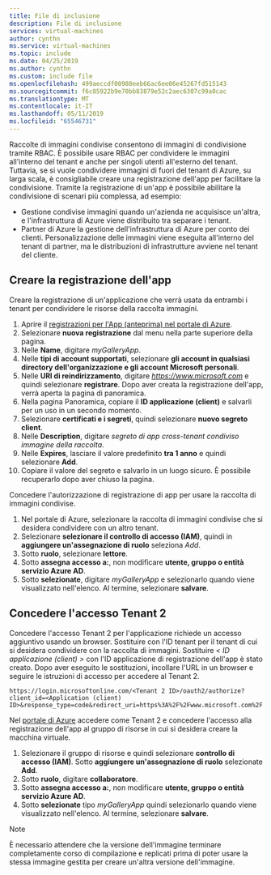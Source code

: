 ```yaml
---
title: File di inclusione
description: File di inclusione
services: virtual-machines
author: cynthn
ms.service: virtual-machines
ms.topic: include
ms.date: 04/25/2019
ms.author: cynthn
ms.custom: include file
ms.openlocfilehash: 499aeccdf00980eeb66ac6ee06e45267fd515143
ms.sourcegitcommit: f6c85922b9e70bb83879e52c2aec6307c99a0cac
ms.translationtype: MT
ms.contentlocale: it-IT
ms.lasthandoff: 05/11/2019
ms.locfileid: "65546731"
---
```

Raccolte di immagini condivise consentono di immagini di condivisione tramite RBAC. È possibile usare RBAC per condividere le immagini all'interno del tenant e anche per singoli utenti all'esterno del tenant. Tuttavia, se si vuole condividere immagini di fuori del tenant di Azure, su larga scala, è consigliabile creare una registrazione dell'app per facilitare la condivisione.  Tramite la registrazione di un'app è possibile abilitare la condivisione di scenari più complessa, ad esempio: 

* Gestione condivise immagini quando un'azienda ne acquisisce un'altra, e l'infrastruttura di Azure viene distribuito tra separare i tenant. 
* Partner di Azure la gestione dell'infrastruttura di Azure per conto dei clienti. Personalizzazione delle immagini viene eseguita all'interno del tenant di partner, ma le distribuzioni di infrastrutture avviene nel tenant del cliente. 


## <a name="create-the-app-registration"></a>Creare la registrazione dell'app

Creare la registrazione di un'applicazione che verrà usata da entrambi i tenant per condividere le risorse della raccolta immagini.
1. Aprire il [registrazioni per l'App (anteprima) nel portale di Azure](https://ms.portal.azure.com/#blade/Microsoft_AAD_RegisteredApps/ApplicationsListBlade/quickStartType//sourceType/).    
1. Selezionare **nuova registrazione** dal menu nella parte superiore della pagina.
1. Nelle **Name**, digitare *myGalleryApp*.
1. Nelle **tipi di account supportati**, selezionare **gli account in qualsiasi directory dell'organizzazione e gli account Microsoft personali**.
1. Nelle **URI di reindirizzamento**, digitare *https://www.microsoft.com* e quindi selezionare **registrare**. Dopo aver creata la registrazione dell'app, verrà aperta la pagina di panoramica.
1. Nella pagina Panoramica, copiare il **ID applicazione (client)** e salvarli per un uso in un secondo momento.   
1. Selezionare **certificati e i segreti**, quindi selezionare **nuovo segreto client**.
1. Nelle **Description**, digitare *segreto di app cross-tenant condiviso immagine della raccolta*.
1. Nelle **Expires**, lasciare il valore predefinito **tra 1 anno** e quindi selezionare **Add**.
1. Copiare il valore del segreto e salvarlo in un luogo sicuro. È possibile recuperarlo dopo aver chiuso la pagina.


Concedere l'autorizzazione di registrazione di app per usare la raccolta di immagini condivise.
1. Nel portale di Azure, selezionare la raccolta di immagini condivise che si desidera condividere con un altro tenant.
1. Selezionare **selezionare il controllo di accesso (IAM)**, quindi in **aggiungere un'assegnazione di ruolo** seleziona *Add*. 
1. Sotto **ruolo**, selezionare **lettore**.
1. Sotto **assegna accesso a:**, non modificare **utente, gruppo o entità servizio Azure AD**.
1. Sotto **selezionate**, digitare *myGalleryApp* e selezionarlo quando viene visualizzato nell'elenco. Al termine, selezionare **salvare**.


## <a name="give-tenant-2-access"></a>Concedere l'accesso Tenant 2

Concedere l'accesso Tenant 2 per l'applicazione richiede un accesso aggiuntivo usando un browser. Sostituire *<Tenant2 ID>* con l'ID tenant per il tenant di cui si desidera condividere con la raccolta di immagini. Sostituire *< ID applicazione (client) >* con l'ID applicazione di registrazione dell'app è stato creato. Dopo aver eseguito le sostituzioni, incollare l'URL in un browser e seguire le istruzioni di accesso per accedere al Tenant 2.

```
https://login.microsoftonline.com/<Tenant 2 ID>/oauth2/authorize?client_id=<Application (client) ID>&response_type=code&redirect_uri=https%3A%2F%2Fwww.microsoft.com%2F 
```

Nel [portale di Azure](https://portal.azure.com) accedere come Tenant 2 e concedere l'accesso alla registrazione dell'app al gruppo di risorse in cui si desidera creare la macchina virtuale.

1. Selezionare il gruppo di risorse e quindi selezionare **controllo di accesso (IAM)**. Sotto **aggiungere un'assegnazione di ruolo** selezionate **Add**. 
1. Sotto **ruolo**, digitare **collaboratore**.
1. Sotto **assegna accesso a:**, non modificare **utente, gruppo o entità servizio Azure AD**.
1. Sotto **selezionate** tipo *myGalleryApp* quindi selezionarlo quando viene visualizzato nell'elenco. Al termine, selezionare **salvare**.

> [!NOTE]
> È necessario attendere che la versione dell'immagine terminare completamente corso di compilazione e replicati prima di poter usare la stessa immagine gestita per creare un'altra versione dell'immagine.

